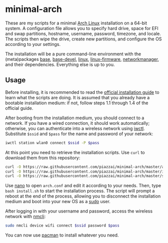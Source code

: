 # minimal-arch

These are my scripts for a minimal [Arch Linux](https://www.archlinux.org) installation on a 64-bit system. A configuration file allows you to specify hard drive, space for EFI and swap partitions, hostname, username, password, timezone, and locale. The scripts then wipe the drive, create new partitions, and configure the OS according to your settings.

The installation will be a pure command-line environment with the (meta)packages [base](https://archlinux.org/packages/core/any/base/), [base-devel](https://archlinux.org/groups/x86_64/base-devel/), [linux](https://archlinux.org/packages/core/x86_64/linux/), [linux-firmware](https://archlinux.org/packages/core/any/linux-firmware/), [networkmanager](https://archlinux.org/packages/extra/x86_64/networkmanager/), and their dependencies. Everything else is up to you.

## Usage

Before installing, it is recommended to read the [official installation guide](https://wiki.archlinux.org/title/Installation_guide) to learn what the scripts are doing. It is assumed that you already have a bootable installation medium: if not, follow steps 1.1 through 1.4 of the official guide.

After booting from the installation medium, you should connect to a network. If you have a wired connection, it should work automatically; otherwise, you can authenticate into a wireless network using [iwctl](https://man.archlinux.org/man/iwctl). Substitute `$ssid` and `$pass` for the name and password of your network:

```sh
iwctl station wlan0 connect $ssid -P $pass
```

At this point you need to retrieve the installation scripts. Use `curl` to download them from this repository:

```sh
curl -O https://raw.githubusercontent.com/piazzai/minimal-arch/master/arch.conf
curl -O https://raw.githubusercontent.com/piazzai/minimal-arch/master/install.sh
curl -O https://raw.githubusercontent.com/piazzai/minimal-arch/master/setup.sh
```

Use [nano](https://man.archlinux.org/man/nano) to open `arch.conf` and edit it according to your needs. Then, type `bash install.sh` to start the installation process. The script will prompt a reboot at the end of the process, allowing you to disconnect the installation medium and boot into your new OS as a [sudo](https://man.archlinux.org/man/sudo) user.

After logging in with your username and password, access the wireless network with [nmcli](https://man.archlinux.org/man/nmcli):

```sh
sudo nmcli device wifi connect $ssid password $pass
```

You can now use [pacman](https://man.archlinux.org/man/pacman) to install whatever you need.
